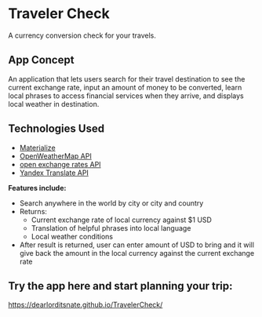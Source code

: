 # Traveler Check
A currency conversion check for your travels.

## App Concept
 An application that lets users search for their travel destination to see the current exchange rate, input an amount of money to be converted, learn local phrases to access financial services when they arrive, and displays local weather in destination.

## Technologies Used
* [Materialize](https://materializecss.com/)
* [OpenWeatherMap API](https://openweathermap.org/api)
* [open exchange rates API](https://openexchangerates.org/)
* [Yandex Translate API](https://tech.yandex.com/translate/)

**Features include:**
* Search anywhere in the world by city or city and country
* Returns:
    * Current exchange rate of local currency against $1 USD
    * Translation of helpful phrases into local language
    * Local weather conditions
* After result is returned, user can enter amount of USD to bring and it will give back the amount in the local currency against the current exchange rate

## Try the app here and start planning your trip:

https://dearlorditsnate.github.io/TravelerCheck/